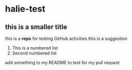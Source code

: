 # halie-test
## this is a smaller title
this is a **repo** for testing GitHub activities this is a suggestion

1. This is a numbered list
2. Second numbered list

add something to my README to test for my pull request
